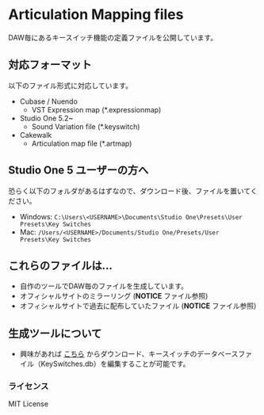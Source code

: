 # Articulation Mapping files

DAW毎にあるキースイッチ機能の定義ファイルを公開しています。

## 対応フォーマット

以下のファイル形式に対応しています。

- Cubase / Nuendo
    - VST Expression map (*.expressionmap)
- Studio One 5.2~
    - Sound Variation file (*.keyswitch)
- Cakewalk
    - Articulation map file (*.artmap)


## Studio One 5 ユーザーの方へ

恐らく以下のフォルダがあるはずなので、ダウンロード後、ファイルを置いてください。

- Windows: `C:\Users\<USERNAME>\Documents\Studio One\Presets\User Presets\Key Switches`
- Mac: `/Users/<USERNAME>/Documents/Studio One/Presets/User Presets\Key Switches`

## これらのファイルは...

- 自作のツールでDAW毎のファイルを生成しています。
- オフィシャルサイトのミラーリング (**NOTICE** ファイル参照)
- オフィシャルサイトで過去に配布していたファイル (**NOTICE** ファイル参照)

## 生成ツールについて

- 興味があれば [こちら](https://github.com/r-koubou/KeySwitchManager) からダウンロード、キースイッチのデータベースファイル（KeySwitches.db）を編集することが可能です。

### ライセンス

MIT License